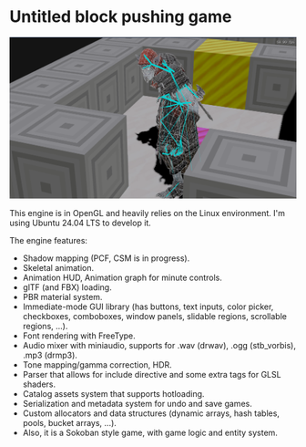 # Untitled block pushing game

![nexus shot 1](./screenshots/nexus_1.png)

This engine is in OpenGL and heavily relies on the Linux environment. I'm using Ubuntu 24.04 LTS to develop it.

The engine features:

- Shadow mapping (PCF, CSM is in progress).
- Skeletal animation.
- Animation HUD, Animation graph for minute controls.
- glTF (and FBX) loading.
- PBR material system.
- Immediate-mode GUI library (has buttons, text inputs, color picker, checkboxes, comboboxes, window panels, slidable regions, scrollable regions, ...).
- Font rendering with FreeType.
- Audio mixer with miniaudio, supports for .wav (drwav), .ogg (stb_vorbis), .mp3 (drmp3).
- Tone mapping/gamma correction, HDR.
- Parser that allows for include directive and some extra tags for GLSL shaders.
- Catalog assets system that supports hotloading.
- Serialization and metadata system for undo and save games.
- Custom allocators and data structures (dynamic arrays, hash tables, pools, bucket arrays, ...).
- Also, it is a Sokoban style game, with game logic and entity system.

